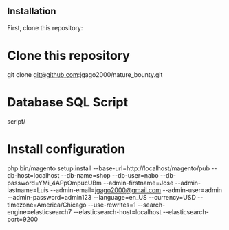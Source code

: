 ## Installation

First, clone this repository:

<!-- start:code block -->
# Clone this repository
git clone git@github.com:jgago2000/nature_bounty.git

# Database SQL Script
script/


# Install configuration
php bin/magento setup:install --base-url=http://localhost/magento/pub --db-host=localhost --db-name=shop --db-user=nabo --db-password=YMi_4APpOmpucUBm  --admin-firstname=Jose  --admin-lastname=Luis  --admin-email=jgago2000@gmail.com  --admin-user=admin  --admin-password=admin123 --language=en_US --currency=USD --timezone=America/Chicago --use-rewrites=1 --search-engine=elasticsearch7 --elasticsearch-host=localhost --elasticsearch-port=9200 


